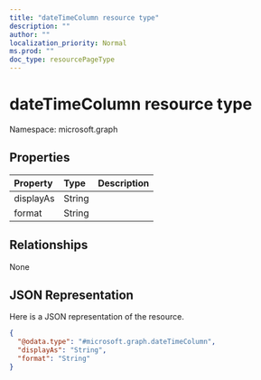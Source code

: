 ```yaml
---
title: "dateTimeColumn resource type"
description: ""
author: ""
localization_priority: Normal
ms.prod: ""
doc_type: resourcePageType
---
```


# dateTimeColumn resource type


Namespace: microsoft.graph



## Properties
|Property|Type|Description|
|:---|:---|:---|
|displayAs|String||
|format|String||

## Relationships
None

## JSON Representation
Here is a JSON representation of the resource.
<!-- {
  "blockType": "resource",
  "@odata.type": "microsoft.graph.dateTimeColumn"
}
-->
``` json
{
  "@odata.type": "#microsoft.graph.dateTimeColumn",
  "displayAs": "String",
  "format": "String"
}
```

